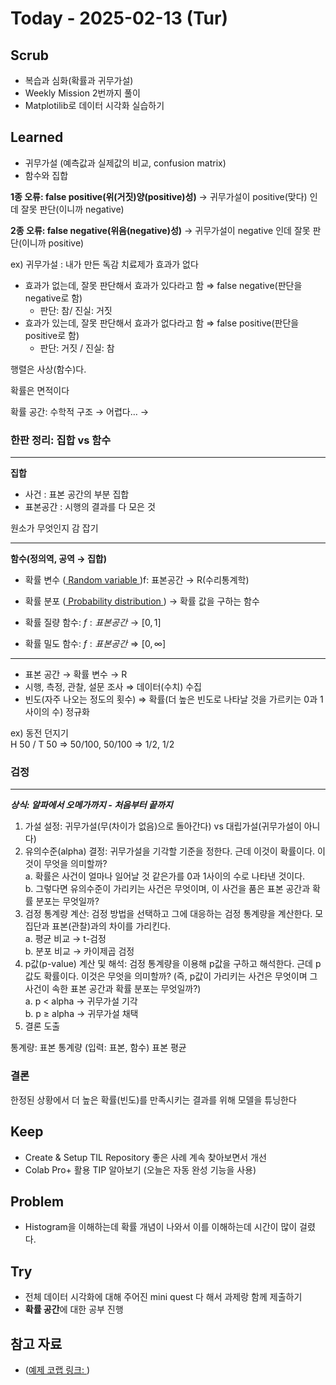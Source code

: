 # Today - 2025-02-13 (Tur)

## Scrub
- 복습과 심화(확률과 귀무가설)
- Weekly Mission 2번까지 풀이
- Matplotilib로 데이터 시각화 실습하기

## Learned
- 귀무가설 (예측값과 실제값의 비교, confusion matrix)
- 함수와 집합

**1종 오류: false positive(위(거짓)양(positive)성)**
→ 귀무가설이 positive(맞다) 인데 잘못 판단(이니까 negative)

**2종 오류: false negative(위음(negative)성)** 
→ 귀무가설이 negative 인데 잘못 판단(이니까 positive)

ex) 귀무가설 : 내가 만든 독감 치료제가 효과가 없다

- 효과가 없는데, 잘못 판단해서 효과가 있다라고 함 ⇒ false negative(판단을 negative로 함)
    - 판단:  참/ 진실: 거짓
- 효과가 있는데, 잘못 판단해서 효과가 없다라고 함 ⇒ false positive(판단을 positive로 함)
    - 판단: 거짓 / 진실: 참

행렬은 사상(함수)다.

확률은 면적이다

확률 공간: 수학적 구조 → 어렵다… → 

### 한판 정리: 집합 vs 함수
---
**집합**

- 사건 : 표본 공간의 부분 집합
- 표본공간 : 시행의 결과를 다 모은 것

원소가 무엇인지 감 잡기

---
**함수(정의역, 공역 → 집합)**
- 확률 변수 ([ Random variable ](https://en.wikipedia.org/wiki/Random_variable))f: 표본공간 → R(수리통계학)
- 확률 분포 ([ Probability distribution ](https://en.wikipedia.org/wiki/Probability_distribution)) 
→ 확률 값을 구하는 함수

- 확률 질량 함수: $f: 표본공간 → [0,1]$
- 확률 밀도 함수: $f: 표본공간 ⇒ [0, \infty]$

---
- 표본 공간 → 확률 변수 → R
- 시행, 측정, 관찰, 설문 조사 ⇒ 데이터(수치) 수집
- 빈도(자주 나오는 정도의 횟수) ⇒ 확률(더 높은 빈도로 나타날 것을 가르키는 0과 1 사이의 수) 정규화

ex) 동전 던지기  
H 50 / T 50 ⇒ 50/100, 50/100 ⇒ 1/2, 1/2

### 검정
---
***상식: 알파에서 오메가까지 - 처음부터 끝까지***

1. 가설 설정: 귀무가설(무(차이가 없음)으로 돌아간다) vs 대립가설(귀무가설이 아니다)
2. 유의수준(alpha) 결정: 귀무가설을 기각할 기준을 정한다. 근데 이것이 확률이다. 이것이 무엇을 의미할까?  
    a. 확률은 사건이 얼마나 일어날 것 같은가를 0과 1사이의 수로 나타낸 것이다.  
    b. 그렇다면 유의수준이 가리키는 사건은 무엇이며, 이 사건을 품은 표본 공간과 확률 분포는 무엇일까?
3. 검정 통계량 계산: 검정 방법을 선택하고 그에 대응하는 검정 통계량을 계산한다. 모집단과 표본(관찰)과의 차이를 가리킨다.  
    a. 평균 비교 → t-검정  
    b. 분포 비교 → 카이제곱 검정
4. p값(p-value) 계산 및 해석: 검정 통계량을 이용해 p값을 구하고 해석한다. 근데 p값도 확률이다. 이것은 무엇을 의미할까? (즉, p값이 가리키는 사건은 무엇이며 그 사건이 속한 표본 공간과 확률 분포는 무엇일까?)  
    a. p < alpha → 귀무가설 기각  
    b. p ≥ alpha → 귀무가설 채택
5. 결론 도출

통계량: 표본 통계량 (입력: 표본, 함수) 표본 평균

### 결론
한정된 상황에서 더 높은 확률(빈도)를 만족시키는 결과를 위해 모델을 튜닝한다

## Keep
- Create & Setup TIL Repository 좋은 사례 계속 찾아보면서 개선
- Colab Pro+ 활용 TIP 알아보기 (오늘은 자동 완성 기능을 사용)

## Problem
- Histogram을 이해하는데 확률 개념이 나와서 이를 이해하는데 시간이 많이 걸렸다.
## Try
- 전체 데이터 시각화에 대해 주어진 mini quest 다 해서 과제랑 함께 제출하기
- **확률 공간**에 대한 공부 진행

## 참고 자료
- ([예제 코랩 링크: ](https://colab.research.google.com/drive/1CulkG9h-WCYCCJuat4n1dLHyak9-LtBj?usp=sharing))
